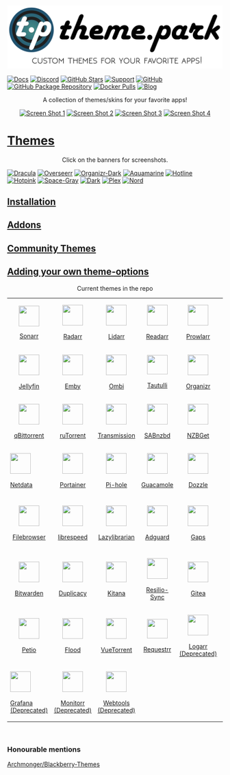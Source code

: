 <img src="banners/tp_banner.png"/>

[![Docs](https://img.shields.io/static/v1.svg?color=009688&labelColor=555555&logoColor=ffffff&style=for-the-badge&label=theme-park.dev&message=Docs)](https://docs.theme-park.dev "Documentation for all the themes in this repository.")
[![Discord](https://img.shields.io/discord/591352397830553601.svg?color=009688&labelColor=555555&logoColor=ffffff&style=for-the-badge&label=Discord&logo=discord)](https://discord.gg/HM5uUKU "Discord for theme installation support")
[![GitHub Stars](https://img.shields.io/github/stars/gilbn/theme.park.svg?color=009688&labelColor=555555&logoColor=ffffff&style=for-the-badge&logo=github)](https://github.com/GilbN/theme.park)
[![Support](https://img.shields.io/static/v1.svg?color=009688&labelColor=555555&logoColor=ffffff&style=for-the-badge&label=&message=sponsor&logo=data:image/png;base64,iVBORw0KGgoAAAANSUhEUgAAABAAAAAQCAYAAAAf8/9hAAABN0lEQVQ4T2NkoBAwIuv/HxDggMT/wLhhwwUQ/39AgAEDA4MATI5xw4YDcDaaAf+R+AcZN2wAG/g/IACkwR7JALjFYAbU5v0k+sYR5BLG/wEBCQwMDAUMDAz6DM3NDAxz5zIwPHhAjFkXGRgYJoAMaGBgYKgH6wgPZ2DYt4+B4fVrYgwAqWlENYBYbQwMDO8+sjH8+cvUSbYB6w9Kv/vwlW0aWYE4Z5MCAwfrf7fYnxN3wwwAxTEorvHGBMjZBy+Ivvv6jSXi20+OU+kMnR/RExIoQEGxIo8eHM/fcDA8fc114/J9/jVJv/prsSYkaJqYwMDAEIBsCMjme894bl6+w7s76e/EXGTDUVwAk0CJWgYGBliAIduM0wVIhoCS8X7kAMMWy1hdAPUKOGCXbJdnhQUYSQYQm6YAtdh8zhSGm1AAAAAASUVORK5CYII=)](https://github.com/sponsors/GilbN "Donate!")
[![GitHub](https://img.shields.io/github/license/gilbn/theme.park.svg?color=009688&labelColor=555555&logoColor=ffffff&style=for-the-badge)](https://github.com/gilbN/theme.park/blob/master/LICENSE)
[![GitHub Package Repository](https://img.shields.io/static/v1.svg?color=009688&labelColor=555555&logoColor=ffffff&style=for-the-badge&label=theme-park.dev&message=Packages&logo=github)](https://github.com/users/GilbN/packages/container/package/theme.park)
[![Docker Pulls](https://img.shields.io/docker/pulls/gilbn/theme.park.svg?color=009688&labelColor=555555&logoColor=ffffff&style=for-the-badge&label=pulls&logo=docker)](https://hub.docker.com/r/gilbn/theme.park)
[![Blog](https://img.shields.io/static/v1.svg?color=009688&labelColor=555555&logoColor=ffffff&style=for-the-badge&label=technicalramblings&message=Blog)](https://technicalramblings.com/ "A blog with different guides :)")

<p align="center">A collection of themes/skins for your favorite apps!</p>
<div align="center">
    <a href="https://docs.theme-park.dev/theme-options/aquamarine/" rel="noopener"><img src="https://docs.theme-park.dev/theme-options/screenshots/ombi_aquamarine_small.png" alt="Screen Shot 1" width="49.15%" /></a>
    <a href="https://docs.theme-park.dev/theme-options/hotpink/" rel="noopener"><img src="https://docs.theme-park.dev/theme-options/screenshots/radarr_hotpink_small.png" alt="Screen Shot 2" width="49.15%" /></a>
    <a href="https://docs.theme-park.dev/theme-options/overseerr/" rel="noopener"><img src="https://docs.theme-park.dev/theme-options/screenshots/petio_overseerr_small.png" alt="Screen Shot 3" width="49.15%" /></a>
    <a href="https://docs.theme-park.dev/theme-options/dracula/" rel="noopener"><img src="https://docs.theme-park.dev/theme-options/screenshots/bazarr_dracula_small.png" alt="Screen Shot 4" width="49.15%" /></a>
</div>

<h1><a href="https://docs.theme-park.dev/themes/">Themes</a></h1>

<p align="center">Click on the banners for screenshots.</p>

<a href="https://docs.theme-park.dev/theme-options/dracula"><img src="https://docs.theme-park.dev/theme-options/dracula_banner_small.png" alt="Dracula" width="49.49%"/></a>
<a href="https://docs.theme-park.dev/theme-options/overseerr"><img src="https://docs.theme-park.dev/theme-options/overseerr_banner_small.png" alt="Overseerr" width="49.49%"/></a>
<a href="https://docs.theme-park.dev/theme-options/organizr-dark"><img src="https://docs.theme-park.dev/theme-options/organizr dark_banner_small.png" alt="Organizr-Dark"  width="49.49%"/></a>
<a href="https://docs.theme-park.dev/theme-options/aquamarine"><img src="https://docs.theme-park.dev/theme-options/aquamarine_banner_small.png" alt="Aquamarine"  width="49.49%"/></a>
<a href="https://docs.theme-park.dev/theme-options/hotline"><img src="https://docs.theme-park.dev/theme-options/hotline_banner_small.png" alt="Hotline"  width="49.49%"/></a>
<a href="https://docs.theme-park.dev/theme-options/hotpink"><img src="https://docs.theme-park.dev/theme-options/hotpink_banner_small.png" alt="Hotpink"  width="49.49%"/></a>
<a href="https://docs.theme-park.dev/theme-options/space-gray"><img src="https://docs.theme-park.dev/theme-options/space gray_banner_small.png" alt="Space-Gray"  width="49.49%"/></a>
<a href="https://docs.theme-park.dev/theme-options/dark"><img src="https://docs.theme-park.dev/theme-options/dark_banner_small.png" alt="Dark"  width="49.49%"/></a>
<a href="https://docs.theme-park.dev/theme-options/plex"><img src="https://docs.theme-park.dev/theme-options/plex_banner_small.png" alt="Plex"  width="49.49%"/></a>
<a href="https://docs.theme-park.dev/theme-options/nord"><img src="https://docs.theme-park.dev/theme-options/nord_banner_small.png" alt="Nord"  width="49.49%"/></a>

<h2><a href="https://docs.theme-park.dev/setup">Installation</a></h2>

<h2><a href="https://docs.theme-park.dev/themes/addons">Addons</a></h2>

<h2><a href="https://docs.theme-park.dev/community-themes/">Community Themes</a></h2>

<h2><a href="https://docs.theme-park.dev/custom/">Adding your own theme-options</a></h2>

<p align="center">Current themes in the repo</p>

<div align="center">
<table style="margin-left: auto; margin-right: auto;" cellspacing="10" cellpadding="10">
<tbody>
<tr style="height: 98px;">
<td style="width: 110px; height: 98px; text-align: center;">
<p><a href="https://docs.theme-park.dev/themes/sonarr"><img style="display: block; margin-left: auto; margin-right: auto;" src="https://docs.theme-park.dev/site_assets/sonarr/logo.png" alt="" width="48" height="48" /></a></p>
<p><a href="https://docs.theme-park.dev/themes/sonarr">Sonarr</a></p>
</td>
<td style="width: 160px; height: 98px; text-align: center;">
<p><a href="https://docs.theme-park.dev/themes/radarr"><img src="https://docs.theme-park.dev/site_assets/radarr/logo.png" width="48" height="48" /></a></p>
<p><a href="https://docs.theme-park.dev/themes/radarr">Radarr</a></p>
</td>
<td style="width: 10px; height: 98px; text-align: center;">
<p style="text-align: center;"><a href="https://docs.theme-park.dev/themes/lidarr"><img src="https://docs.theme-park.dev/site_assets/lidarr/logo.png" width="48" height="48" /></a></p>
<p style="text-align: center;"><a href="https://docs.theme-park.dev/themes/lidarr">Lidarr</a></p>
</td>
<td style="width: 136px; height: 98px; text-align: center;">
<p><a href="https://docs.theme-park.dev/themes/readarr"><img src="https://docs.theme-park.dev/site_assets/readarr/logo.png" alt="" width="48" height="48" /></a></p>
<p><a href="https://docs.theme-park.dev/themes/readarr">Readarr</a></p>
</td>
<td style="width: 110px; height: 26px; text-align: center;">
<p><a href="https://docs.theme-park.dev/themes/prowlarr"><img src="https://docs.theme-park.dev/site_assets/prowlarr/logo.png" alt="" width="48" height="48" /></a></p>
<p><a href="https://docs.theme-park.dev/themes/prowlarr">Prowlarr</a></p>
</td>
<td style="width: 90px; height: 98px; text-align: center;">
<p><a href="https://docs.theme-park.dev/themes/bazarr"><img src="https://docs.theme-park.dev/site_assets/bazarr/logo.png" alt="" width="48" height="48" /></a></p>
<p><a href="https://docs.theme-park.dev/themes/bazarr">Bazarr</a></p>
</td>
<td style="width: 140px; height: 98px; text-align: center;">
<p><a href="https://docs.theme-park.dev/themes/plex"><img src="https://docs.theme-park.dev/site_assets/plex/logo.png" alt="" width="48" height="48" /></a></p>
<p><a href="https://docs.theme-park.dev/themes/plex">Plex</a></p>
</td>
</tr>
<tr style="height: 26px;">
<td style="width: 109px; height: 98px; text-align: center;">
<p><a href="https://docs.theme-park.dev/themes/jellyfin"><img src="https://docs.theme-park.dev/site_assets/jellyfin/logo.png" alt="" width="48" height="48" /></a></p>
<p><a href="https://docs.theme-park.dev/themes/jellyfin">Jellyfin</a></p>
</td>
<td style="width: 160px; height: 26px; text-align: center;">
<p><a href="https://docs.theme-park.dev/themes/emby"><img src="https://docs.theme-park.dev/site_assets/emby/logo.png" alt="" width="48" height="48" /></a></p>
<p><a href="https://docs.theme-park.dev/themes/emby">Emby</a></p>
</td>
<td style="width: 10px; height: 26px; text-align: center;">
<p><a href="https://docs.theme-park.dev/themes/ombi"><img src="https://docs.theme-park.dev/site_assets/ombi/logo.png" alt="" width="48" height="48" /></a></p>
<p><a href="https://docs.theme-park.dev/themes/ombi">Ombi</a></p>
</td>
<td style="width: 90px; height: 26px; text-align: center;">
<p><a href="https://docs.theme-park.dev/themes/tautulli"><img src="https://docs.theme-park.dev/site_assets/tautulli/logo.png" alt="" width="48" height="45" /></a></p>
<p><a href="https://docs.theme-park.dev/themes/tautulli">Tautulli</a></p>
</td>
<td style="width: 136px; height: 26px; text-align: center;">
<p><a href="https://docs.theme-park.dev/themes/organizr"><img src="https://docs.theme-park.dev/site_assets/organizr/logo.png" alt="" width="48" height="48" /></a></p>
<p><a href="https://docs.theme-park.dev/themes/organizr">Organizr</a></p>
</td>
<td style="width: 140px; height: 26px; text-align: center;">
<p><a href="https://docs.theme-park.dev/themes/synclounge"><img src="https://docs.theme-park.dev/site_assets/synclounge/logo.png" alt="" width="48" height="48" /></a></p>
<p><a href="https://docs.theme-park.dev/themes/synclounge">Synclounge</a></p>
</td>
<td style="width: 109px; height: 26px; text-align: center;">
<p><a href="https://docs.theme-park.dev/themes/deluge"><img src="https://docs.theme-park.dev/site_assets/deluge/logo.png" alt="" width="48" height="48" /></a></p>
<p><a href="https://docs.theme-park.dev/themes/deluge">Deluge</a></p>
</td>
</tr>
<tr style="height: 73px;">
<td style="width: 110px; height: 73px; text-align: center;">
<p><a href="https://docs.theme-park.dev/themes/qbittorrent"><img src="https://docs.theme-park.dev/site_assets/qbittorrent/logo.png" alt="" width="48" height="48" /></a></p>
<p><a href="https://docs.theme-park.dev/themes/qbittorrent">qBittorrent</a></p>
</td>
<td style="width: 160px; height: 73px; text-align: center;">
<p><a href="https://docs.theme-park.dev/themes/rutorrent"><img src="https://docs.theme-park.dev/site_assets/rutorrent/logo.png" alt="" width="48" height="48" /></a></p>
<p><a href="https://docs.theme-park.dev/themes/rutorrent">ruTorrent</a></p>
</td>
<td style="width: 10px; height: 73px; text-align: center;">
<p><a href="https://docs.theme-park.dev/themes/transmission"><img src="https://docs.theme-park.dev/site_assets/transmission/logo.png" alt="" width="48" height="48" /></a></p>
<p><a href="https://docs.theme-park.dev/themes/transmission">Transmission</a></p>
</td>
<td style="width: 90px; height: 73px; text-align: center;">
<p><a href="https://docs.theme-park.dev/themes/sabnzbd"><img src="https://docs.theme-park.dev/site_assets/sabnzbd/logo.png" alt="" width="48" height="48" /></a></p>
<p><a href="https://docs.theme-park.dev/themes/sabnzbd">SABnzbd</a></p>
</td>
<td style="width: 136px; height: 73px; text-align: center;">
<p><a href="https://docs.theme-park.dev/themes/nzbget"><img src="https://docs.theme-park.dev/site_assets/nzbget/logo.png" alt="" width="48" height="48" /></a></p>
<p><a href="https://docs.theme-park.dev/themes/nzbget">NZBGet</a></p>
</td>
<td style="width: 140px; height: 73px; text-align: center;">
<p><a href="https://docs.theme-park.dev/themes/nzbhydra2"><img src="https://docs.theme-park.dev/site_assets/nzbhydra2/logo.png" alt="" width="48" height="48" /></a></p>
<p><a href="https://docs.theme-park.dev/themes/nzbhydra2">NZBHydra 2</a></p>
</td>
<td style="width: 109px; height: 73px; text-align: center;">
<p><a href="https://docs.theme-park.dev/themes/jackett"><img src="https://docs.theme-park.dev/site_assets/jackett/logo.png" alt="" width="48" height="48" /></a></p>
<p><a href="https://docs.theme-park.dev/themes/jackett">Jackett</a></p>
</td>
</tr>
<tr style="height: 56px;">
<td>
<p><a href="https://docs.theme-park.dev/themes/netdata"><img src="https://docs.theme-park.dev/site_assets/netdata/logo.png" alt="" width="48" height="48" /></a></p>
<p><a href="https://docs.theme-park.dev/themes/netdata">Netdata</a></p>
</td>
<td style="width: 136px; height: 56px; text-align: center;">
<p><a href="https://docs.theme-park.dev/themes/portainer"><img src="https://docs.theme-park.dev/site_assets/portainer/logo.png" alt="" width="48" height="48" /></a></p>
<p><a href="https://docs.theme-park.dev/themes/portainer">Portainer</a></p>
</td>
<td style="width: 140px; height: 56px; text-align: center;">
<p><a href="https://docs.theme-park.dev/themes/pihole"><img src="https://docs.theme-park.dev/site_assets/pihole/logo.png" alt="" width="48" height="48" /></a></p>
<p><a href="https://docs.theme-park.dev/themes/pihole">Pi-hole</a></p>
</td>
<td style="width: 109px; height: 56px; text-align: center;">
<p><a href="https://docs.theme-park.dev/themes/guacamole"><img src="https://docs.theme-park.dev/site_assets/guacamole/logo.png" alt="" width="48" height="48" /></a></p>
<p><a href="https://docs.theme-park.dev/themes/guacamole">Guacamole</a></p>
</td>
</td>
<td style="width: 90px; height: 40px; text-align: center;">
<p><a href="https://docs.theme-park.dev/themes/dozzle"><img src="https://docs.theme-park.dev/site_assets/dozzle/logo.png" alt="" width="48" height="48" /></a></p>
<p><a href="https://docs.theme-park.dev/themes/dozzle">Dozzle</a></p>
</td>
<td style="width: 110px; height: 26px; text-align: center;">
<p><a href="https://docs.theme-park.dev/themes/calibreweb"><img src="https://docs.theme-park.dev/site_assets/calibreweb/logo.png" alt="" width="48" height="48" /></a></p>
<p><a href="https://docs.theme-park.dev/themes/calibreweb">Calibre-web</a></p>
</td>
<td style="width: 110px; height: 26px; text-align: center;">
<p><a href="https://docs.theme-park.dev/themes/xbackbone"><img src="https://docs.theme-park.dev/site_assets/xbackbone/logo.png" alt="" width="48" height="48" /></a></p>
<p><a href="https://docs.theme-park.dev/themes/xbackbone">Xbackbone</a></p>
</td>
</tr>
<tr style="height: 40px; text-align: center;">
<td style="width: 110px; height: 40px; text-align: center;">
<p><a href="https://docs.theme-park.dev/themes/filebrowser"><img src="https://docs.theme-park.dev/site_assets/filebrowser/logo.png" alt="" width="48" height="48" /></a></p>
<p><a href="https://docs.theme-park.dev/themes/filebrowser">Filebrowser</a></p>

<td style="width: 10px; height: 40px; text-align: center;">
<p><a href="https://docs.theme-park.dev/themes/librespeed"><img src="https://docs.theme-park.dev/site_assets/librespeed/logo.png" alt="" width="48" height="48" /></a></p>
<p><a href="https://docs.theme-park.dev/themes/librespeed">librespeed</a></p>
</td>

<td style="width: 90px; height: 40px; text-align: center;">
<p><a href="https://docs.theme-park.dev/themes/lazylibrarian"><img src="https://docs.theme-park.dev/site_assets/lazylibrarian/logo.png" alt="" width="48" height="48" /></a></p>
<p><a href="https://docs.theme-park.dev/themes/lazylibrarian">Lazylibrarian</a></p>
</td>
<td style="width: 90px; height: 40px; text-align: center;">
<p><a href="https://docs.theme-park.dev/themes/adguard"><img src="https://docs.theme-park.dev/site_assets/adguard/logo.png" alt="" width="48" height="48" /></a></p>
<p><a href="https://docs.theme-park.dev/themes/adguard">Adguard</a></p>
</td>
<td style="width: 90px; height: 40px; text-align: center;">
<p><a href="https://docs.theme-park.dev/themes/gaps"><img src="https://docs.theme-park.dev/site_assets/gaps/logo.png" alt="" width="48" height="48" /></a></p>
<p><a href="https://docs.theme-park.dev/themes/gaps">Gaps</a></p>
</td>
<td style="width: 90px; height: 26px; text-align: center;">
<p><a href="https://docs.theme-park.dev/themes/uptime-kuma"><img src="https://docs.theme-park.dev/site_assets/uptime-kuma/logo.png" alt="" width="48" height="45" /></a></p>
<p><a href="https://docs.theme-park.dev/themes/uptime-kuma">Uptime Kuma</a></p>
</td>
<td style="width: 90px; height: 26px; text-align: center;">
<p><a href="https://docs.theme-park.dev/themes/mylar3"><img src="https://docs.theme-park.dev/site_assets/mylar3/logo.png" alt="" width="48" height="45" /></a></p>
<p><a href="https://docs.theme-park.dev/themes/mylar3">Mylar 3</a></p>
</td>
</tr>
<tr>
<td style="width: 90px; height: 40px; text-align: center;">
<p><a href="https://docs.theme-park.dev/themes/bitwarden"><img src="https://docs.theme-park.dev/site_assets/bitwarden/logo.png" alt="" width="48" height="48" /></a></p>
<p><a href="https://docs.theme-park.dev/themes/bitwarden">Bitwarden</a></p>
</td>
<td style="width: 90px; height: 40px; text-align: center;">
<p><a href="https://docs.theme-park.dev/themes/duplicacy"><img src="https://docs.theme-park.dev/site_assets/duplicacy/logo.png" alt="" width="48" height="48" /></a></p>
<p><a href="https://docs.theme-park.dev/themes/duplicacy">Duplicacy</a></p>
</td>
<td style="width: 90px; height: 40px; text-align: center;">
<p><a href="https://docs.theme-park.dev/themes/kitana"><img src="https://docs.theme-park.dev/site_assets/kitana/logo.png" alt="" width="48" height="48" /></a></p>
<p><a href="https://docs.theme-park.dev/themes/kitana">Kitana</a></p>
</td>
<td style="width: 90px; height: 40px; text-align: center;">
<p><a href="https://docs.theme-park.dev/themes/resilio-sync"><img src="https://docs.theme-park.dev/site_assets/resilio-sync/logo.png" alt="" width="48" height="48" /></a></p>
<p><a href="https://docs.theme-park.dev/themes/resilio-sync">Resilio-Sync</a></p>
</td>
<td style="width: 90px; height: 40px; text-align: center;">
<p><a href="https://docs.theme-park.dev/themes/gitea"><img src="https://docs.theme-park.dev/site_assets/gitea/logo.png" alt="" width="48" height="48" /></a></p>
<p><a href="https://docs.theme-park.dev/themes/gitea">Gitea</a></p>
</td>
<td style="width: 90px; height: 40px; text-align: center;">
<p><a href="https://docs.theme-park.dev/themes/unraid"><img src="https://docs.theme-park.dev/site_assets/unraid/logo.png" alt="" width="48" height="48" /></a></p>
<p><a href="https://docs.theme-park.dev/themes/unraid">Unraid</a></p>
</td>
<td style="width: 90px; height: 40px; text-align: center;">
<p><a href="https://docs.theme-park.dev/themes/moviematch"><img src="https://docs.theme-park.dev/site_assets/moviematch/logo.png" alt="" width="48" height="48" /></a></p>
<p><a href="https://docs.theme-park.dev/themes/moviematch">Moviematch</a></p>
</td>
</tr>
<tr>
<td style="width: 90px; height: 40px; text-align: center;">
<p><a href="https://docs.theme-park.dev/themes/petio"><img src="https://docs.theme-park.dev/site_assets/petio/logo.png" alt="" width="48" height="48" /></a></p>
<p><a href="https://docs.theme-park.dev/themes/petio">Petio</a></p>
</td>
<td style="width: 90px; height: 40px; text-align: center;">
<p><a href="https://docs.theme-park.dev/themes/flood"><img src="https://docs.theme-park.dev/site_assets/flood/logo.png" alt="" width="48" height="48" /></a></p>
<p><a href="https://docs.theme-park.dev/themes/flood">Flood</a></p>
</td>
<td style="width: 90px; height: 40px; text-align: center;">
<p><a href="https://docs.theme-park.dev/themes/vuetorrent"><img src="https://docs.theme-park.dev/site_assets/vuetorrent/logo.png" alt="" width="48" height="48" /></a></p>
<p><a href="https://docs.theme-park.dev/themes/vuetorrent">VueTorrent</a></p>
</td>
<td style="width: 90px; height: 26px; text-align: center;">
<p><a href="https://docs.theme-park.dev/themes/requestrr"><img src="https://docs.theme-park.dev/site_assets/requestrr/logo.png" alt="" width="48" height="45" /></a></p>
<p><a href="https://docs.theme-park.dev/themes/requestrr">Requestrr</a></p>
</td>
<td style="width: 90px; height: 56px; text-align: center;">
<p><a href="https://docs.theme-park.dev/themes/logarr"><img src="https://docs.theme-park.dev/site_assets/logarr/logo.png" alt="" width="48" height="48" /></a></p>
<p><a href="https://docs.theme-park.dev/themes/logarr">Logarr (Deprecated)</a></p>
</td>
</td>
<td style="width: 160px; height: 40px; text-align: center;">
<p><a href="https://docs.theme-park.dev/themes/plpp"><img src="https://docs.theme-park.dev/site_assets/plpp/logo.png" alt="" width="48" height="48" /></a></p>
<p><a href="https://docs.theme-park.dev/themes/plpp">PLPP (Deprecated)</a></p>
</td>
<td style="width: 90px; height: 40px; text-align: center;">
<p><a href="https://docs.theme-park.dev/themes/thelounge"><img src="https://docs.theme-park.dev/site_assets/thelounge/logo.png" alt="" width="48" height="48" /></a></p>
<p><a href="https://docs.theme-park.dev/themes/thelounge">The Lounge (Deprecated)</a></p>
</td>
</tr>
<tr>
<td>
<p><a href="https://docs.theme-park.dev/themes/grafana"><img src="https://docs.theme-park.dev/site_assets/grafana/logo.png" alt="" width="48" height="48" /></a></p>
<p><a href="https://docs.theme-park.dev/themes/grafana">Grafana (Deprecated)</a></p>
</td>
<td style="width: 10px; height: 56px; text-align: center;">
<p><a href="https://docs.theme-park.dev/themes/monitorr"><img src="https://docs.theme-park.dev/site_assets/monitorr/logo.png" alt="" width="48" height="48" /></a></p>
<p><a href="https://docs.theme-park.dev/themes/monitorr">Monitorr (Deprecated)</a></p>
</td>
<td style="width: 90px; height: 40px; text-align: center;">
<p><a href="https://docs.theme-park.dev/themes/webtools"><img src="https://docs.theme-park.dev/site_assets/webtools/logo.png" alt="" width="48" height="48" /></a></p>
<p><a href="https://docs.theme-park.dev/themes/webtools">Webtools (Deprecated)</a></p>
</td>
<td style="width: 160px; height: 56px; text-align: center;">
<td style="width: 110px; height: 56px; text-align: center;">
<td style="width: 110px; height: 56px; text-align: center;">
<td style="width: 110px; height: 56px; text-align: center;">
</tr>
</tbody>
</table>
</div>

<br>

<h3>Honourable mentions</h3>

<p><a href="https://github.com/Archmonger/Blackberry-Themes">Archmonger/Blackberry-Themes</a></p>